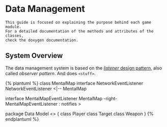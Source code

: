 # Data Management

```
This guide is focused on explaining the purpose behind each game module. 
For a detailed documentation of the methods and attributes of the classes, 
check the doxygen documentation.  
```

## System Overview
The data management system is based on the [*listener* design pattern](https://en.wikipedia.org/wiki/Observer_pattern), also called *observer pattern*. And does `<stuff>`.

{% plantuml %}
class MentalMap
interface NetworkEventListener
NetworkEventListener <|-- MentalMap

interface MentalMapEventListener
MentalMap -right- MentalMapEventListener : notifies >

package Data Model <<Rectangle>> {
class Player
class Target
class Weapon
}
{% endplantuml %}

